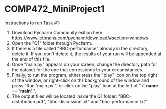 # COMP472_MiniProject1
Instructions to run Task #1:
1. Download Pycharm Community edition here https://www.jetbrains.com/pycharm/download/#section=windows
2. Open the "Q1" folder through Pycharm.
3. If there is a file called "BBC-performance" already in the directory, delete it. If you don't delete it, the results of your run will be appended at the end of this file.
4. Once "main.py" appears on your screen, change the directory path for the dataset for the one that corresponds to your circumstances.
5. Finally, to run the program, either press the "play" icon on the top right of the window, or right-click on the background of the window and press "Run 'main.py'", or
click on the "play" icon at the left of " if __name__ == '__main__' ".
6. The output files will be located inside the Q1 folder: "BBC-distribution.pdf", "bbc-discussion.txt" and "bbc-performance.txt"
